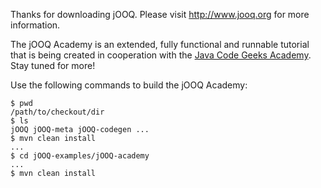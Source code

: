 Thanks for downloading jOOQ.
Please visit http://www.jooq.org for more information.

The jOOQ Academy is an extended, fully functional and runnable tutorial that is being created in cooperation with the [Java Code Geeks Academy](http://academy.javacodegeeks.com/). Stay tuned for more!

Use the following commands to build the jOOQ Academy:

```
$ pwd
/path/to/checkout/dir
$ ls
jOOQ jOOQ-meta jOOQ-codegen ...
$ mvn clean install
...
$ cd jOOQ-examples/jOOQ-academy
...
$ mvn clean install
```
